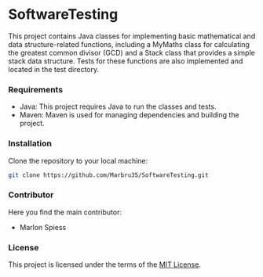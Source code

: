 # SoftwareTesting

This project contains Java classes for implementing basic mathematical and data structure-related functions, including a MyMaths class for calculating the greatest common divisor (GCD) and a Stack class that provides a simple stack data structure. Tests for these functions are also implemented and located in the test directory.

### Requirements

  - Java: This project requires Java to run the classes and tests.
  - Maven: Maven is used for managing dependencies and building the project.

### Installation

Clone the repository to your local machine:

```bash
git clone https://github.com/Marbru35/SoftwareTesting.git
```

### Contributor
Here you find the main contributor:
  - Marlon Spiess

### License
This project is licensed under the terms of the [MIT License](LICENSE).
